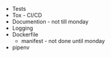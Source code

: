 * Tests
* Tox - CI/CD
* Documention - not till monday
* Logging
* Dockerfile
  * manifest - not done until monday
* pipenv

